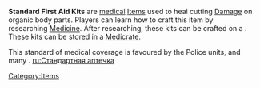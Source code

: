 **Standard First Aid Kits** are [medical](Medical_Items.md "wikilink")
[Items](Items.md "wikilink") used to heal cutting
[Damage](03%20-%20Projects%20&%20Wikis/Kenshi/Kenshi%20Wiki/Kenshi%20Wiki%20Template/Damage.md "wikilink") on organic body parts. Players can learn how
to craft this item by
researching [Medicine](Medicine_(Tech).md "wikilink"). After researching,
these kits can be crafted on a [](Medical_Workbench.md). These kits can be stored in
a [Medicrate](Medicrate.md "wikilink").

This standard of medical coverage is favoured by the [](03%20-%20Projects%20&%20Wikis/Kenshi/Kenshi%20Wiki/Kenshi%20Wiki%20Template/United_Cities.md) Police units, [](Bounty_Hunter.md) and many [](Generic_Recruits.md). [ru:Стандартная
аптечка](ru:Стандартная_аптечка "wikilink")

[Category:Items](Category:Items "wikilink")